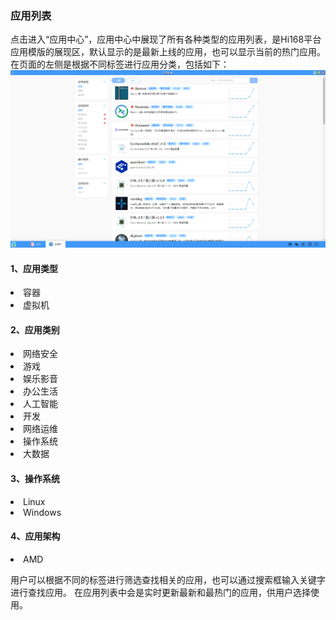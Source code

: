 ### 应用列表
点击进入“应用中心”，应用中心中展现了所有各种类型的应用列表，是Hi168平台应用模版的展现区，默认显示的是最新上线的应用，也可以显示当前的热门应用。在页面的左侧是根据不同标签进行应用分类，包括如下：
![alt text](./appcenter01.png)
#### 1、应用类型
<li>容器</li>
<li>虚拟机</li>

#### 2、应用类别
<li>网络安全</li>

<li>游戏</li>

<li>娱乐影音</li>

<li>办公生活</li>

<li>人工智能</li>

<li>开发</li>

<li>网络运维</li>

<li>操作系统</li>

<li>大数据</li>

#### 3、操作系统
<li>Linux</li>

<li>Windows</li>

#### 4、应用架构
<li>AMD</li>

用户可以根据不同的标签进行筛选查找相关的应用，也可以通过搜索框输入关键字进行查找应用。
在应用列表中会是实时更新最新和最热门的应用，供用户选择使用。